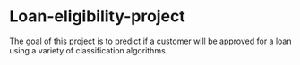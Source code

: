 # Loan-eligibility-project
The goal of this project is to predict if a customer will be approved for a loan using a variety of classification algorithms.
